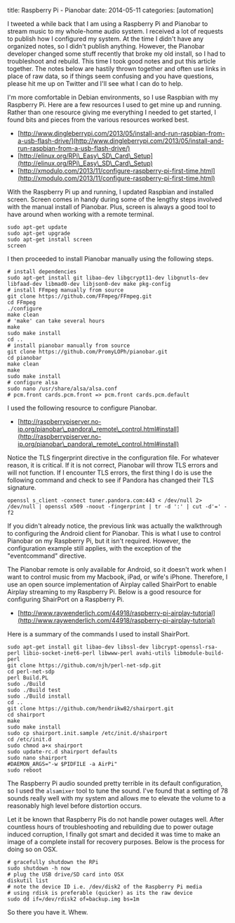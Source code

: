 title: Raspberry Pi - Pianobar
date: 2014-05-11
categories: [automation]

I tweeted a while back that I am using a Raspberry Pi and Pianobar to stream music to my whole-home audio system. I received a lot of requests to publish how I configured my system. At the time I didn't have any organized notes, so I didn't publish anything. However, the Pianobar developer changed some stuff recently that broke my old install, so I had to troubleshoot and rebuild. This time I took good notes and put this article together. The notes below are hastily thrown together and often use links in place of raw data, so if things seem confusing and you have questions, please hit me up on Twitter and I'll see what I can do to help.

I'm more comfortable in Debian environments, so I use Raspbian with my Raspberry Pi. Here are a few resources I used to get mine up and running. Rather than one resource giving me everything I needed to get started, I found bits and pieces from the various resources worked best.

- [http://www.dingleberrypi.com/2013/05/install-and-run-raspbian-from-a-usb-flash-drive/](http://www.dingleberrypi.com/2013/05/install-and-run-raspbian-from-a-usb-flash-drive/)
- [http://elinux.org/RPi\_Easy\_SD\_Card\_Setup](http://elinux.org/RPi\_Easy\_SD\_Card\_Setup)
- [http://xmodulo.com/2013/11/configure-raspberry-pi-first-time.html](http://xmodulo.com/2013/11/configure-raspberry-pi-first-time.html)

With the Raspberry Pi up and running, I updated Raspbian and installed screen. Screen comes in handy during some of the lengthy steps involved with the manual install of Pianobar. Plus, screen is always a good tool to have around when working with a remote terminal.

```
sudo apt-get update
sudo apt-get upgrade
sudo apt-get install screen
screen
```

I then proceeded to install Pianobar manually using the following steps.

```
# install dependencies
sudo apt-get install git libao-dev libgcrypt11-dev libgnutls-dev libfaad-dev libmad0-dev libjson0-dev make pkg-config
# install FFmpeg manually from source
git clone https://github.com/FFmpeg/FFmpeg.git
cd FFmpeg
./configure
make clean
# 'make' can take several hours
make
sudo make install
cd ..
# install pianobar manually from source
git clone https://github.com/PromyLOPh/pianobar.git
cd pianobar
make clean
make
sudo make install
# configure alsa
sudo nano /usr/share/alsa/alsa.conf
# pcm.front cards.pcm.front => pcm.front cards.pcm.default
```

I used the following resource to configure Pianobar.

- [http://raspberrypiserver.no-ip.org/pianobar\_pandora\_remote\_control.html#install](http://raspberrypiserver.no-ip.org/pianobar\_pandora\_remote\_control.html#install)

Notice the TLS fingerprint directive in the configuration file. For whatever reason, it is critical. If it is not correct, Pianobar will throw TLS errors and will not function. If I encounter TLS errors, the first thing I do is use the following command and check to see if Pandora has changed their TLS signature.

```
openssl s_client -connect tuner.pandora.com:443 < /dev/null 2> /dev/null | openssl x509 -noout -fingerprint | tr -d ':' | cut -d'=' -f2
```

If you didn't already notice, the previous link was actually the walkthrough to configuring the Android client for Pianobar. This is what I use to control Pianobar on my Raspberry Pi, but it isn't required. However, the configuration example still applies, with the exception of the "eventcommand" directive.

The Pianobar remote is only available for Android, so it doesn't work when I want to control music from my Macbook, iPad, or wife's iPhone. Therefore, I use an open source implementation of Airplay called ShairPort to enable Airplay streaming to my Raspberry Pi. Below is a good resource for configuring ShairPort on a Raspberry Pi.

- [http://www.raywenderlich.com/44918/raspberry-pi-airplay-tutorial](http://www.raywenderlich.com/44918/raspberry-pi-airplay-tutorial)

Here is a summary of the commands I used to install ShairPort.

```
sudo apt-get install git libao-dev libssl-dev libcrypt-openssl-rsa-perl libio-socket-inet6-perl libwww-perl avahi-utils libmodule-build-perl
git clone https://github.com/njh/perl-net-sdp.git
cd perl-net-sdp
perl Build.PL
sudo ./Build
sudo ./Build test
sudo ./Build install
cd ..
git clone https://github.com/hendrikw82/shairport.git
cd shairport
make
sudo make install
sudo cp shairport.init.sample /etc/init.d/shairport
cd /etc/init.d
sudo chmod a+x shairport
sudo update-rc.d shairport defaults
sudo nano shairport
#DAEMON_ARGS="-w $PIDFILE -a AirPi"
sudo reboot
```

The Raspberry Pi audio sounded pretty terrible in its default configuration, so I used the `alsamixer` tool to tune the sound. I've found that a setting of 78 sounds really well with my system and allows me to elevate the volume to a reasonably high level before distortion occurs.

Let it be known that Raspberry Pis do not handle power outages well. After countless hours of troubleshooting and rebuilding due to power outage induced corruption, I finally got smart and decided it was time to make an image of a complete install for recovery purposes. Below is the process for doing so on OSX.

```
# gracefully shutdown the RPi
sudo shutdown -h now
# plug the USB drive/SD card into OSX
diskutil list
# note the device ID i.e. /dev/disk2 of the Raspberry Pi media
# using rdisk is preferable (quicker) as its the raw device
sudo dd if=/dev/rdisk2 of=backup.img bs=1m
```

So there you have it. Whew.

